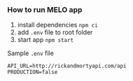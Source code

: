 ### How to run MELO app

1. install dependencies `npm ci`
2. add `.env` file to root folder
3. start app `npm start`

Sample `.env` file

```
API_URL=http://rickandmortyapi.com/api
PRODUCTION=false
```
